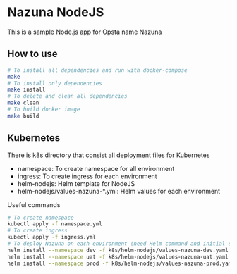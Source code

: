# Nazuna NodeJS

This is a sample Node.js app for Opsta name Nazuna

## How to use

```bash
# To install all dependencies and run with docker-compose
make
# To install only dependencies
make install
# To delete and clean all dependencies
make clean
# To build docker image
make build
```

## Kubernetes

There is k8s directory that consist all deployment files for Kubernetes

- namespace: To create namespace for all environment
- ingress: To create ingress for each environment
- helm-nodejs: Helm template for NodeJS
- helm-nodejs/values-nazuna-*.yml: Helm values for each environment

Useful commands

```bash
# To create namespace
kubectl apply -f namespace.yml
# To create ingress
kubectl apply -f ingress.yml
# To deploy Nazuna on each environment (need Helm command and initial server first)
helm install --namespace dev -f k8s/helm-nodejs/values-nazuna-dev.yaml --name nazuna-dev k8s/helm-nodejs
helm install --namespace uat -f k8s/helm-nodejs/values-nazuna-uat.yaml --name nazuna-uat k8s/helm-nodejs
helm install --namespace prod -f k8s/helm-nodejs/values-nazuna-prod.yaml --name nazuna-prod k8s/helm-nodejs
```
